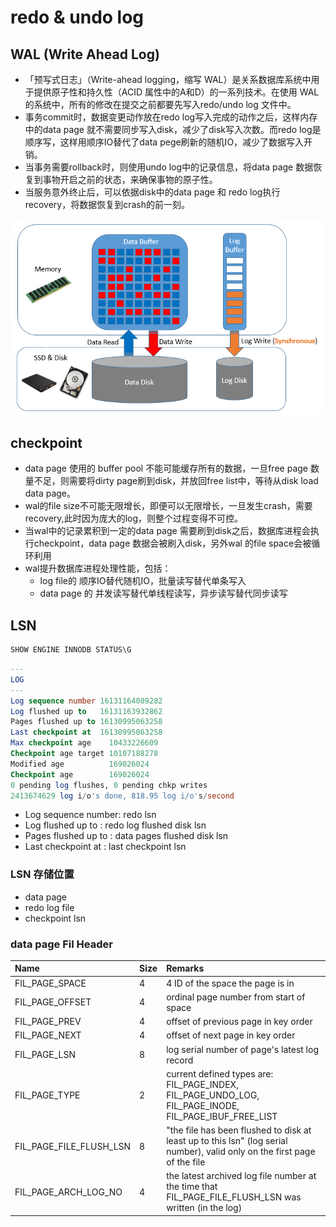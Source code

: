 # redo & undo log

## WAL (Write Ahead Log)

- 「预写式日志」（Write-ahead logging，缩写 WAL）是关系数据库系统中用于提供原子性和持久性（ACID 属性中的A和D）的一系列技术。在使用 WAL 的系统中，所有的修改在提交之前都要先写入redo/undo log 文件中。
- 事务commit时，数据变更动作放在redo log写入完成的动作之后，这样内存中的data page 就不需要同步写入disk，减少了disk写入次数。而redo log是顺序写，这样用顺序IO替代了data pege刷新的随机IO，减少了数据写入开销。
- 当事务需要rollback时，则使用undo log中的记录信息，将data page 数据恢复到事物开启之前的状态，来确保事物的原子性。
- 当服务意外终止后，可以依据disk中的data page 和 redo log执行 recovery，将数据恢复到crash的前一刻。

![RUNOOB 图标](https://github.com/tychusyuan/database-systems/raw/main/MySQL/img/writeaheadlog.png)

## checkpoint

- data page 使用的 buffer pool 不能可能缓存所有的数据，一旦free page 数量不足，则需要将dirty page刷到disk，并放回free list中，等待从disk load data page。
- wal的file size不可能无限增长，即便可以无限增长，一旦发生crash，需要recovery,此时因为庞大的log，则整个过程变得不可控。
- 当wal中的记录累积到一定的data page 需要刷到disk之后，数据库进程会执行checkpoint，data page 数据会被刷入disk，另外wal 的file space会被循环利用
- wal提升数据库进程处理性能，包括：
  - log file的 顺序IO替代随机IO，批量读写替代单条写入
  - data page 的 并发读写替代单线程读写，异步读写替代同步读写

## LSN
```sql
SHOW ENGINE INNODB STATUS\G
```
```sql
---
LOG
---
Log sequence number 16131164089282
Log flushed up to   16131163932862
Pages flushed up to 16130995063258
Last checkpoint at  16130995063258
Max checkpoint age    10433226609
Checkpoint age target 10107188278
Modified age          169026024
Checkpoint age        169026024
0 pending log flushes, 0 pending chkp writes
2413674629 log i/o's done, 818.95 log i/o's/second
```
- Log sequence number: redo lsn
- Log flushed up to : redo log flushed disk lsn
- Pages flushed up to : data pages flushed disk lsn
- Last checkpoint at : last checkpoint lsn

### LSN 存储位置
- data page
- redo log file
- checkpoint lsn
### data page Fil Header
|Name |Size|Remarks|
|:--|--|:--|
|FIL_PAGE_SPACE|4|4 ID of the space the page is in|
|FIL_PAGE_OFFSET|4|ordinal page number from start of space|
|FIL_PAGE_PREV|4|offset of previous page in key order|
|FIL_PAGE_NEXT|4|offset of next page in key order|
|FIL_PAGE_LSN|8|log serial number of page's latest log record|
|FIL_PAGE_TYPE|2|current defined types are: FIL_PAGE_INDEX, FIL_PAGE_UNDO_LOG, FIL_PAGE_INODE, FIL_PAGE_IBUF_FREE_LIST|
|FIL_PAGE_FILE_FLUSH_LSN|8|"the file has been flushed to disk at least up to this lsn" (log serial number), valid only on the first page of the file|
|FIL_PAGE_ARCH_LOG_NO|4|the latest archived log file number at the time that FIL_PAGE_FILE_FLUSH_LSN was written (in the log)|

